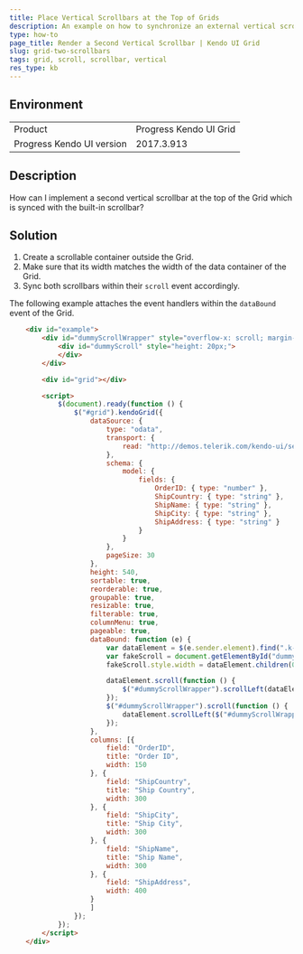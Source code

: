 ```yaml
---
title: Place Vertical Scrollbars at the Top of Grids
description: An example on how to synchronize an external vertical scrollbar with the inner scrollbar of the Grid.
type: how-to
page_title: Render a Second Vertical Scrollbar | Kendo UI Grid
slug: grid-two-scrollbars
tags: grid, scroll, scrollbar, vertical
res_type: kb
---
```


## Environment

<table>
 <tr>
  <td>Product</td>
  <td>Progress Kendo UI Grid</td>
 </tr>
 <tr>
  <td>Progress Kendo UI version</td>
  <td>2017.3.913</td>
 </tr>
</table>

## Description

How can I implement a second vertical scrollbar at the top of the Grid which is synced with the built-in scrollbar?

## Solution

1. Create a scrollable container outside the Grid.
1. Make sure that its width matches the width of the data container of the Grid.
1. Sync both scrollbars within their `scroll` event accordingly.

The following example attaches the event handlers within the `dataBound` event of the Grid.

```html
	<div id="example">
		<div id="dummyScrollWrapper" style="overflow-x: scroll; margin-right:17px; margin-left:2px;">
			<div id="dummyScroll" style="height: 20px;">
			</div>
		</div>

		<div id="grid"></div>

		<script>
			$(document).ready(function () {
				$("#grid").kendoGrid({
					dataSource: {
						type: "odata",
						transport: {
							read: "http://demos.telerik.com/kendo-ui/service/Northwind.svc/Orders"
						},
						schema: {
							model: {
								fields: {
									OrderID: { type: "number" },
									ShipCountry: { type: "string" },
									ShipName: { type: "string" },
									ShipCity: { type: "string" },
									ShipAddress: { type: "string" }
								}
							}
						},
						pageSize: 30
					},
					height: 540,
					sortable: true,
					reorderable: true,
					groupable: true,
					resizable: true,
					filterable: true,
					columnMenu: true,
					pageable: true,
					dataBound: function (e) {
						var dataElement = $(e.sender.element).find(".k-grid-content");
						var fakeScroll = document.getElementById("dummyScroll");
						fakeScroll.style.width = dataElement.children(0).width() + "px";

						dataElement.scroll(function () {
							$("#dummyScrollWrapper").scrollLeft(dataElement.scrollLeft());
						});
						$("#dummyScrollWrapper").scroll(function () {
							dataElement.scrollLeft($("#dummyScrollWrapper").scrollLeft());
						});
					},
					columns: [{
						field: "OrderID",
						title: "Order ID",
						width: 150
					}, {
						field: "ShipCountry",
						title: "Ship Country",
						width: 300
					}, {
						field: "ShipCity",
						title: "Ship City",
						width: 300
					}, {
						field: "ShipName",
						title: "Ship Name",
						width: 300
					}, {
						field: "ShipAddress",
						width: 400
					}
					]
				});
			});
		</script>
	</div>
```
